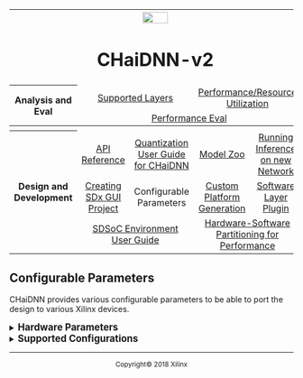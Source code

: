 <table style="width:100%">
<tr>
<th width="100%" colspan="6"><img src="https://www.xilinx.com/content/dam/xilinx/imgs/press/media-kits/corporate/xilinx-logo.png" width="30%"/><h1>CHaiDNN-v2</h2>
</th>
</tr>
  <tr>
    <th rowspan="6" width="17%">Analysis and Eval</th>
   </tr>
<tr>
	<td align="center" colspan="2"><a href="../docs/SUPPORTED_LAYERS.md">Supported Layers</a></td>
	<td align="center" colspan="2"><a href="../docs/PERFORMANCE_SNAPSHOT.md">Performance/Resource Utilization</a></td>
</tr>
  <tr></tr>
<tr>
	<td align="center" colspan="4"><a href="../docs/PERFORMANCE_EVAL.md">Performance Eval</a></td>	
</tr>
<tr></tr>
    <tr></tr>
  <tr><th colspan="6"></th></tr>

  <tr></tr>
  <tr>
     <th rowspan="7" width="17%">Design and Development</th>
   </tr>

<tr>
	<td  align="center"><a href="../docs/API.md">API Reference</a></td>
	<td  align="center"><a href="../docs/QUANTIZATION.md">Quantization User Guide for CHaiDNN</a></td>
	<td  align="center"><a href="../docs/MODELZOO.md">Model Zoo</a></td>
	<td  align="center"><a href="../docs/RUN_NEW_NETWORK.md">Running Inference on new Network</a></td>
</tr>
  <tr></tr>
<tr>
	<td  align="center"><a href="../docs/BUILD_USING_SDX_GUI.md">Creating SDx GUI Project</a></td>
	<td  align="center">Configurable Parameters</td>
	<td  align="center"><a href="../docs/CUSTOM_PLATFORM_GEN.md">Custom Platform Generation</a></td>
	<td  align="center"><a href="../docs/SOFTWARE_LAYER_PLUGIN.md">Software Layer Plugin</a></td>
</tr>
  <tr></tr>
<tr>
	<td  align="center" colspan="2"><a href="https://www.xilinx.com/support/documentation/sw_manuals/xilinx2017_4/ug1027-sdsoc-user-guide.pdf">SDSoC Environment User Guide</a></td>	
	<td align="center" colspan="2"><a href="../docs/HW_SW_PARTITIONING.md">Hardware-Software Partitioning for Performance</a></td>

</tr>  
</table>

## Configurable Parameters

CHaiDNN provides various configurable parameters to be able to port the design to various Xilinx devices.

<details>
<summary><strong><big>Hardware Parameters</big></strong></summary>

The following table describes the available configurable parameters. The below parameters have to be changed in the two files namely [xi_conv_config.h](../design/conv/include/xi_conv_config.h) and [hw_settings.h](../software/include/hw_settings.h).

>**:pushpin: NOTE:**  Both the design and the software has to be rebuilt for expected functionality of the new configuration.

| Parameter        | Description           |
| ------------- |:-------------|
| XI_DIET_CHAI_Z      | Set to 1 to configure the design to use 128 DSPs for compute and 64-bit AXI interface |
| XI_DIET_CHAI_ZUPLUS      |   Set to 1 to configure the design to use 128 DSPs for compute and 128-bit AXI interface      |
| XI_KER_PROC | Sets the number of output feature maps to be generated in parallel. The valid values: 8, 16      |
| XI_PIX_PROC | Sets the number of output pixels to be generated in parallel. Valid values: 4,8,16, 32, 64      |
| XI_ISTAGEBUFF_DEPTH | Configures the depth of Istage Buffer. Valid Values: 1024, 2048, 4096, 8192      |
| XI_OSTAGEBUFF_DEPTH | Configures the depth of Ostage Buffer. Valid Values: 1024, 2048, 4096      |
| XI_WEIGHTBUFF_DEPTH | Configures the depth of Weights Buffer. Valid Values: 1024, 2048, 4096      |

The below parameters have to be changed in thr [xi_conv_config.h](../design/conv/include/xi_conv_config.h) file.

>**:pushpin: NOTE:**  The design has to be rebuilt for expected functionality of the new configuration


| Parameter        | Description           |
| ------------- |:-------------|
| XI_BIAS_URAM_EN | Set to 1 to map Bias buffer to URAM      |
| XI_WTS_URAM_EN | Set to 1 to map Weights buffer to URAM      |
| XI_ISTG_URAM_EN | Set to 1 to map Istage buffer to URAM      |
| XI_OSTG_URAM_EN | Set to 1 to map Ostage buffer to URAM      |
| XI_FEED_URAM_EN | Set to 1 to map Feeding buffer to URAM      |
| XI_SCALE_URAM_EN | Set to 1 to map Scale buffer to URAM      |

</details>

<details>
<summary><strong><big>Supported Configurations</big></strong></summary>

The following table shows the configurations for XI_KER_PROC and XI_PIX_PROC for required number of compute DSPs.

<table class="tg">
  <tr>
    <th class="tg-us36">DSPs</th>
    <th class="tg-us36" colspan="2">128</th>
    <th class="tg-us36" colspan="2">256</th>
    <th class="tg-us36" colspan="2">512</th>
    <th class="tg-us36" colspan="2">1024</th>
  </tr>
  <tr>
    <td class="tg-us36">XI_KER_PROC</td>
    <td class="tg-us36">8</td>
    <td class="tg-us36">16</td>
    <td class="tg-us36">8</td>
    <td class="tg-us36">16</td>
    <td class="tg-us36">8</td>
    <td class="tg-us36">16</td>
    <td class="tg-us36">8</td>
    <td class="tg-us36">16</td>
  </tr>
  <tr>
    <td class="tg-yw4l">XI_PIX_PROC</td>
    <td class="tg-yw4l">8</td>
    <td class="tg-yw4l">4</td>
    <td class="tg-yw4l">16</td>
    <td class="tg-yw4l">8</td>
    <td class="tg-yw4l">32</td>
    <td class="tg-yw4l">16</td>
    <td class="tg-yw4l">64</td>
    <td class="tg-yw4l">32</td>
  </tr>
</table>

</details>


<hr/>
<p align="center"><sup>Copyright&copy; 2018 Xilinx</sup></p>
